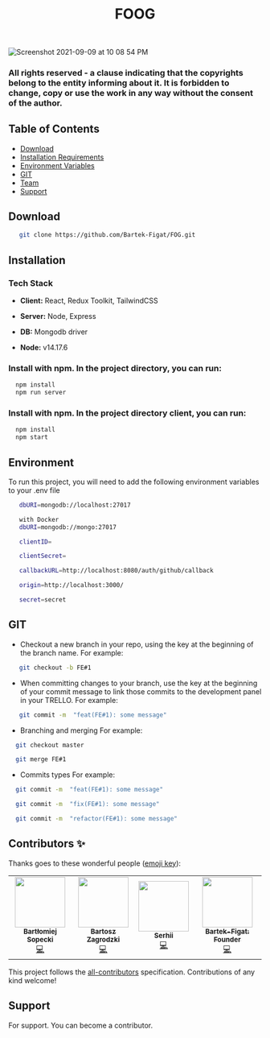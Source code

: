 <h1 align="center"> FO</>OG </h1> <br>




![Screenshot 2021-09-09 at 10 08 54 PM](https://user-images.githubusercontent.com/67811830/132787992-e424dbe2-36da-4945-82fe-976a478a7c67.png)

### All rights reserved - a clause indicating that the copyrights belong to the entity informing about it. It is forbidden to change, copy or use the work in any way without the consent of the author.



## Table of Contents

- [Download](#Download)
- [Installation Requirements](#Installation)
- [Environment Variables](#Environment)
- [GIT](#GIT)
- [Team](#Team)
- [Support](#Support)


## Download

```bash
   git clone https://github.com/Bartek-Figat/FOG.git
```


## Installation 

### Tech Stack

- **Client:** React, Redux Toolkit, TailwindCSS

- **Server:** Node, Express

- **DB:** Mongodb driver

- **Node:** v14.17.6


### Install with npm. In the project directory, you can run:

```bash
  npm install 
  npm run server
```

### Install with npm. In the project directory client, you can run:

```bash
  npm install 
  npm start
```

## Environment

To run this project, you will need to add the following environment variables to your .env file

```bash
   dbURI=mongodb://localhost:27017
```
```bash
   with Docker
   dbURI=mongodb://mongo:27017
```
```bash
   clientID=
```
```bash
   clientSecret=
```
```bash
   callbackURL=http://localhost:8080/auth/github/callback
```
```bash
   origin=http://localhost:3000/
```
```bash
   secret=secret
```




## GIT

- Checkout a new branch in your repo, using the  key at the beginning of the branch name. For example:
```bash
   git checkout -b FE#1
```

- When committing changes to your branch, use the  key at the beginning of your commit message to link those commits to the development panel in your TRELLO. For example:
```bash
   git commit -m  "feat(FE#1): some message"
```

- Branching and merging For example:
```bash
  git checkout master
```
```bash
  git merge FE#1
```
- Commits types For example:
```bash
  git commit -m  "feat(FE#1): some message"
```
```bash
  git commit -m  "fix(FE#1): some message"
```
```bash
  git commit -m  "refactor(FE#1): some message"
```
## 



## Contributors ✨

Thanks goes to these wonderful people ([emoji key](https://allcontributors.org/docs/en/emoji-key)):
<!-- ALL-CONTRIBUTORS-LIST:START - Do not remove or modify this section -->
<!-- prettier-ignore-start -->
<!-- markdownlint-disable -->
<table>
  <tr>
    <td align="center"><a href="https://github.com/bsopecki"><img src="https://avatars.githubusercontent.com/u/44322413?v=4?s=100" width="100px;" alt=""/><br /><sub><b>Bartłomiej Sopecki</b></sub></a><br /><a href="https://github.com/Bartek-Figat/FOG/commits?author=bsopecki" title="Code">💻</a></td>
    <td align="center"><a href="https://github.com/Bartek532"><img src="https://avatars.githubusercontent.com/u/57185551?v=4?s=100" width="100px;" alt=""/><br /><sub><b>Bartosz Zagrodzki</b></sub></a><br /><a href="https://github.com/Bartek-Figat/FOG/commits?author=Bartek532" title="Code">💻</a></td>
    <td align="center"><a href="https://grifano.webflow.io/"><img src="https://avatars.githubusercontent.com/u/57153786?v=4?s=100" width="100px;" alt=""/><br /><sub><b>Serhii</b></sub></a><br /><a href="https://github.com/Bartek-Figat/FOG/commits?author=Grifano" title="Code">💻</a></td>
    <td align="center"><a href="https://github.com/Bartek-Figat"><img src="https://avatars.githubusercontent.com/u/67811830?v=4?s=100" width="100px;" alt=""/><br /><sub><b>Bartek-Figat: Founder</b></sub></a><br /><a href="https://github.com/Bartek-Figat/FOG/commits?author=Bartek-Figat" title="Code">💻</a></td>
  </tr>
</table>

<!-- markdownlint-restore -->
<!-- prettier-ignore-end -->

<!-- ALL-CONTRIBUTORS-LIST:END -->

<!-- ALL-CONTRIBUTORS-LIST:START - Do not remove or modify this section -->
<!-- prettier-ignore-start -->
<!-- markdownlint-disable -->
<!-- markdownlint-restore -->
<!-- prettier-ignore-end -->
<!-- ALL-CONTRIBUTORS-LIST:END -->

This project follows the [all-contributors](https://github.com/all-contributors/all-contributors) specification. Contributions of any kind welcome!


## Support

For support. You can become a contributor.
